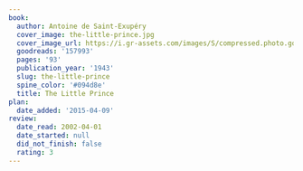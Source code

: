 ```yaml
---
book:
  author: Antoine de Saint-Exupéry
  cover_image: the-little-prince.jpg
  cover_image_url: https://i.gr-assets.com/images/S/compressed.photo.goodreads.com/books/1367545443l/157993._SX98_.jpg
  goodreads: '157993'
  pages: '93'
  publication_year: '1943'
  slug: the-little-prince
  spine_color: '#094d8e'
  title: The Little Prince
plan:
  date_added: '2015-04-09'
review:
  date_read: 2002-04-01
  date_started: null
  did_not_finish: false
  rating: 3
---
```

